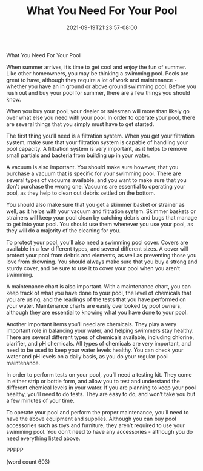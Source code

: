 ﻿---
title: "What You Need For Your Pool"
date: 2021-09-19T21:23:57-08:00
description: "Swimming-Pools Tips for Web Success"
featured_image: "/images/Swimming-Pools.jpg"
tags: ["Swimming Pools"]
---

What You Need For Your Pool

When summer arrives, it’s time to get cool and enjoy the fun of summer.  Like other homeowners, you may be thinking a swimming pool. Pools are great to have, although they require a lot of work and maintenance - whether you have an in ground or above ground swimming pool.  Before you rush out and buy your pool for summer, there are a few things you should know.

When you buy your pool, your dealer or salesman will more than likely go over what else you need with your pool.  In order to operate your pool, there are several things that you simply must have to get started.

The first thing you’ll need is a filtration system.  When you get your filtration system, make sure that your filtration system is capable of handling your pool capacity.  A filtration system is very important, as it helps to remove small partials and bacteria from building up in your water.

A vacuum is also important.  You should make sure however, that you purchase a vacuum that is specific for your swimming pool.  There are several types of vacuums available, and you want to make sure that you don’t purchase the wrong one.  Vacuums are essential to operating your pool, as they help to clean out debris settled on the bottom.

You should also make sure that you get a skimmer basket or strainer as well, as it helps with your vacuum and filtration system.  Skimmer baskets or strainers will keep your pool clean by catching debris and bugs that manage to get into your pool.  You should use them whenever you use your pool, as they will do a majority of the cleaning for you.

To protect your pool, you’ll also need a swimming pool cover.  Covers are available in a few different types, and several different sizes.  A cover will protect your pool from debris and elements, as well as preventing those you love from drowning.  You should always make sure that you buy a strong and sturdy cover, and be sure to use it to cover your pool when you aren’t swimming.

A maintenance chart is also important.  With a maintenance chart, you can keep track of what you have done to your pool, the level of chemicals that you are using, and the readings of the tests that you have performed on your water.  Maintenance charts are easily overlooked by pool owners, although they are essential to knowing what you have done to your pool.

Another important items you’ll need are chemicals.  They play a very important role in balancing your water, and helping swimmers stay healthy.  There are several different types of chemicals available, including chlorine, clarifier, and pH chemicals.  All types of chemicals are very important, and need to be used to keep your water levels healthy.  You can check your water and pH levels on a daily basis, as you do your regular pool maintenance.

In order to perform tests on your pool, you’ll need a testing kit.  They come in either strip or bottle form, and allow you to test and understand the different chemical levels in your water. If you are planning to keep your pool healthy, you’ll need to do tests.  They are easy to do, and won’t take you but a few minutes of your time.

To operate your pool and perform the proper maintenance, you’ll need to have the above equipment and supplies.  Although you can buy pool accessories such as toys and furniture, they aren’t required to use your swimming pool.  You don’t need to have any accessories - although you do need everything listed above.

PPPPP

(word count 603)

